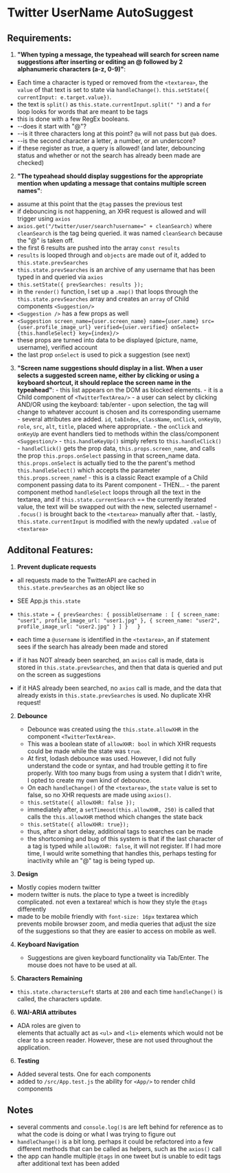 <!-- # Sprout Social Applicant Homework -->
# Twitter UserName AutoSuggest

## Requirements:

1. **"When typing a message, the typeahead will search for screen name suggestions after inserting or editing an @ followed by 2 alphanumeric characters (a-z, 0-9)"**:
  - Each time a character is typed or removed from the `<textarea>`, the `value` of that text is set to state via `handleChange()`. `this.setState({ currentInput: e.target.value})`.
  - the text is `split()` as `this.state.currentInput.split(" ")` and a `for` loop looks for words that are meant to be tags
  - this is done with a few RegEx booleans.
  - --does it start with "@"?
  - --is it three characters long at this point? `@a` will not pass but `@ab` does.
  - --is the second character a letter, a number, or an underscore?
  - if these register as true, a query is allowed! (and later, debouncing status and whether or not the search has already been made are checked)

2. **"The typeahead should display suggestions for the appropriate mention when updating a message that contains multiple screen names"**:
  - assume at this point that the `@tag` passes the previous test
  - if debouncing is not happening, an XHR request is allowed and will trigger using `axios`
  - `axios.get("/twitter/user/search?username=" + cleanSearch)` where `cleanSearch` is the tag being queried. it was named `cleanSearch` because the "@" is taken off.
  - the first 6 results are pushed into the array `const results`
  - `results` is looped through and `objects` are made out of it, added to `this.state.prevSearches`
  - `this.state.prevSearches` is an archive of any username that has been typed in and queried via `axios`
  - `this.setState({ prevSearches: results });`
  - in the `render()` function, I set up a `.map()` that loops through the `this.state.prevSearches` array and creates an `array` of Child components `<Suggestion/>`
  - `<Suggestion />` has a few props as well
  - `<Suggestion screen_name={user.screen_name} name={user.name} src={user.profile_image_url} verified={user.verified} onSelect={this.handleSelect} key={index}/>`
  - these props are turned into data to be displayed (picture, name, username), verified account
  - the last prop `onSelect` is used to pick a suggestion (see next)

  3. **"Screen name suggestions should display in a list. When a user selects a suggested screen name, either by clicking or using a keyboard shortcut, it should replace the screen name in the typeahead"**:
    - this list appears on the DOM as blocked elements.
    - it is a Child component of `<TwitterTextArea/>`
    - a user can select by clicking AND/OR using the keyboard: tab/enter
    - upon selection, the tag will change to whatever account is chosen and its corresponding username
    - several attributes are added. `id`, `tabIndex`, `className`, `onClick`, `onKeyUp`, `role`, `src`, `alt`, `title`, placed where appropriate.
    - the `onClick` and `onKeyUp` are event handlers tied to methods within the class/component `<Suggestion/>`
    - `this.handleKeyUp()` simply refers to `this.handleClick()`
    - `handleClick()` gets the prop data, `this.props.screen_name`, and calls the prop `this.props.onSelect` passing in that screen_name data. `this.props.onSelect` is actually tied to the the parent's method `this.handleSelect()` which accepts the parameter `this.props.screen_name`!
    - this is a classic React example of a Child component passing data to its Parent component
    - THEN...
    - the parent component method `handleSelect` loops through all the text in the textarea, and if `this.state.currentSearch` == the currently iterated value, the text will be swapped out with the new, selected username!
    - `.focus()` is brought back to the `<textarea>` manually after that.
    - lastly, `this.state.currentInput` is modified with the newly updated `.value` of `<textarea>`


## Additonal Features:

1. **Prevent duplicate requests**
  - all requests made to the TwitterAPI are cached in `this.state.prevSearches` as an object like so
  - SEE App.js `this.state`
  - `this.state = { prevSearches:
      { possibleUsername : [
        { screen_name: "user1", profile_image_url: "user1.jpg" },
        { screen_name: "user2", profile_image_url: "user2.jpg" }
      ]
  }  
}`

  - each time a `@username` is identified in the `<textarea>`, an if statement sees if the search has already been made and stored
  - if it has NOT already been searched, an `axios` call is made, data is stored in `this.state.prevSearches`, and then that data is queried and put on the screen as suggestions
  - if it HAS already been searched, no `axios` call is made, and the data that already exists in `this.state.prevSearches` is used. No duplicate XHR request!

2. **Debounce**
   - Debounce was created using the `this.state.allowXHR` in the component `<TwitterTextArea>`.
   - This was a boolean state of `allowXHR: bool` in which XHR requests could be made while the state was `true`.
   - At first, lodash debounce was used. However, I did not fully understand the code or syntax, and had trouble getting it to fire properly. With too many bugs from using a system that I didn't write, I opted to create my own kind of debounce.
   - On each `handleChange()` of the `<textarea>`, the `state` value is set to false, so no XHR requests are made using `axios()`.
   - `this.setState({ allowXHR: false });`
   - immediately after, a `setTimeout(this.allowXHR, 250)` is called that calls the `this.allowXHR` method which changes the state back
   - `this.setState({ allowXHR: true});`
   - thus, after a short delay, additional tags to searches can be made
   - the shortcoming and bug of this system is that if the last character of a tag is typed while `allowXHR: false`, it will not register. If I had more time, I would write something that handles this, perhaps testing for inactivity while an "@" tag is being typed up.

3. **Design**
  - Mostly copies modern twitter
  - modern twitter is nuts. the place to type a tweet is incredibly complicated. not even a textarea! which is how they style the `@tags` differently
  - made to be mobile friendly with `font-size: 16px` textarea which prevents mobile browser zoom, and media queries that adjust the size of the suggestions so that they are easier to access on mobile as well.

4. **Keyboard Navigation**
   - Suggestions are given keyboard functionality via Tab/Enter. The mouse does not have to be used at all.

5. **Characters Remaining**
  - `this.state.charactersLeft` starts at `280` and each time `handleChange()` is called, the characters update.

6. **WAI-ARIA attributes**
  - ADA roles are given to <div> elements that actually act as `<ul>` and `<li>` elements which would not be clear to a screen reader. However, these are not used throughout the application.

6. **Testing**
  - Added several tests. One for each components
  - added to `/src/App.test.js` the ability for `<App/>` to render child components

## Notes

- several comments and `console.log()`s are left behind for reference as to what the code is doing or what I was trying to figure out
- `handleChange()` is a bit long. perhaps it could be refactored into a few different methods that can be called as helpers, such as the `axios()` call
- the app can handle multiple `@tags` in one tweet but is unable to edit tags after additional text has been added
